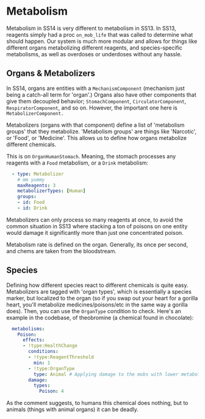 # Metabolism

Metabolism in SS14 is very different to metabolism in SS13. In SS13, reagents simply had a proc `on_mob_life` that was called to determine what should happen. Our system is much more modular and allows for things like different organs metabolizing different reagents, and species-specific metabolisms, as well as overdoses or underdoses without any hassle.

## Organs & Metabolizers

In SS14, organs are entities with a `MechanismComponent` (mechanism just being a catch-all term for 'organ'.) Organs also have other components that give them decoupled behavior; `StomachComponent`, `CirculatorComponent`, `RespiratorComponent`, and so on. However, the important one here is `MetabolizerComponent.`

Metabolizers (organs with that component) define a list of 'metabolism groups' that they metabolize. 'Metabolism groups' are things like 'Narcotic', or 'Food', or 'Medicine'. This allows us to define how organs metabolize different chemicals.

This is on `OrganHumanStomach`. Meaning, the stomach processes any reagents with a `Food` metabolism, or a `Drink` metabolism:

```yml
  - type: Metabolizer
    # mm yummy
    maxReagents: 3
    metabolizerTypes: [Human]
    groups:
    - id: Food
    - id: Drink
```

Metabolizers can only process so many reagents at once, to avoid the common situation in SS13 where stacking a ton of poisons on one entity would damage it significantly more than just one concentrated poison.

Metabolism rate is defined on the organ. Generally, its once per second, and chems are taken from the bloodstream.

## Species

Defining how different species react to different chemicals is quite easy. Metabolizers are tagged with 'organ types', which is essentially a species marker, but localized to the organ (so if you swap out your heart for a gorilla heart, you'll metabolize medicines/poisons/etc in the same way a gorilla does). Then, you can use the `OrganType` condition to check. Here's an example in the codebase, of theobromine (a chemical found in chocolate):

```yml
  metabolisms:
    Poison:
      effects:
      - !type:HealthChange
        conditions:
        - !type:ReagentThreshold
          min: 1
        - !type:OrganType
          type: Animal # Applying damage to the mobs with lower metabolism capabilities
        damage:
          types:
            Poison: 4
```

As the comment suggests, to humans this chemical does nothing, but to animals (things with animal organs) it can be deadly.